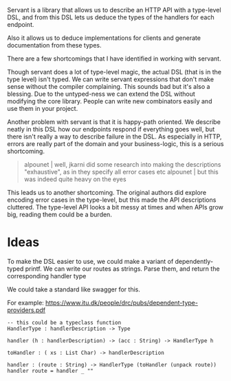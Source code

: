 Servant is a library that allows us to describe an HTTP API with a type-level DSL,
and from this DSL lets us deduce the types of the handlers for each endpoint.

Also it allows us to deduce implementations for clients and generate documentation from these types.

There are a few shortcomings that I have identified in working with servant.

Though servant does a lot of type-level magic, the actual DSL (that is in the type level) isn't typed. We can write servant expressions that don't make sense without the compiler complaining. This sounds bad but it's also a blessing. Due to the untyped-ness we can extend the DSL without modifying the core library. People can write new combinators easily and use them in your project.


Another problem with servant is that it is happy-path oriented. We describe neatly in this DSL how our endpoints respond if everything goes well, but there isn't really a way to describe failure in the DSL.  As especially in HTTP, errors are really part of the domain and your business-logic, this is a serious shortcoming. 

>alpounet | well, jkarni did some research into making the descriptions "exhaustive", as in they specify all error cases etc
>alpounet | but this was indeed quite heavy on the eyes


This leads us to another shortcoming. The original authors did explore encoding error cases in the type-level, but this made the API descriptions cluttered.   The type-level API looks a bit messy at times and when APIs grow big, reading them could be a burden.



# Ideas
To make the DSL easier to use, we could make a variant of dependently-typed printf.
We can write our routes as strings. Parse them, and return the corresponding handler type

We could take a standard like swagger for this.

For example: https://www.itu.dk/people/drc/pubs/dependent-type-providers.pdf 

```
-- this could be a typeclass function
HandlerType : handlerDescription -> Type

handler (h : handlerDescription) -> (acc : String) -> HandlerType h

toHandler : ( xs : List Char) -> handlerDescription

handler : (route : String) -> HandlerType (toHandler (unpack route))
handler route = handler _ ""



```
